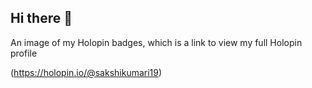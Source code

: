 ## Hi there 👋

<!--
**Sakshi-kumari19/Sakshi-kumari19** is a ✨ _special_ ✨ repository because its `README.md` (this file) appears on your GitHub profile.

Here are some ideas to get you started:

- 🔭 I’m currently working on ...
- 🌱 I’m currently learning ...
- 👯 I’m looking to collaborate on ...
- 🤔 I’m looking for help with ...
- 💬 Ask me about ...
- 📫 How to reach me: ...
- 😄 Pronouns: ...
- ⚡ Fun fact: ...
-->An image of my Holopin badges, which is a link to view my full Holopin profile

(https://holopin.io/@sakshikumari19)
